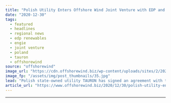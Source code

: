 ```yaml
---
title: "Polish Utility Enters Offshore Wind Joint Venture with EDP and Engie"
date: "2020-12-30"
tags: 
  - featured
  - headlines
  - regional news
  - edp renewables
  - engie
  - joint venture
  - poland
  - tauron
  - offshorewind
source: "offshorewind"
image_url: "https://cdn.offshorewind.biz/wp-content/uploads/sites/2/2020/12/30134003/Polish-Utility-Enters-Offshore-Wind-Joint-Venture-with-EDP-and-Engie.jpg"
image_fp: "/assets/img/post_thumbnails/35.jpg"
lead: "Polish state-owned utility TAURON has signed an agreement with the joint venture of EDP"
article_url: "https://www.offshorewind.biz/2020/12/30/polish-utility-enters-offshore-wind-joint-venture-with-edp-and-engie/"
---
```


---
